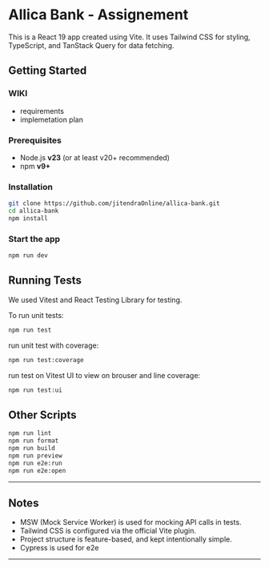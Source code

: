 # Allica Bank - Assignement

This is a React 19 app created using Vite. It uses Tailwind CSS for styling, TypeScript, and TanStack Query for data fetching.

## Getting Started

### WIKI

- requirements
- implemetation plan

### Prerequisites

- Node.js **v23** (or at least v20+ recommended)
- npm **v9+**

### Installation

```bash
git clone https://github.com/jitendraOnline/allica-bank.git
cd allica-bank
npm install
```

### Start the app

```bash
npm run dev
```

## Running Tests

We used Vitest and React Testing Library for testing.

To run unit tests:

```bash
npm run test
```

run unit test with coverage:

```bash
npm run test:coverage
```

run test on Vitest UI to view on brouser and line coverage:

```bash
npm run test:ui
```

## Other Scripts

```bash
npm run lint
npm run format
npm run build
npm run preview
npm run e2e:run
npm run e2e:open
```

---

## Notes

- MSW (Mock Service Worker) is used for mocking API calls in tests.
- Tailwind CSS is configured via the official Vite plugin.
- Project structure is feature-based, and kept intentionally simple.
- Cypress is used for e2e

---
